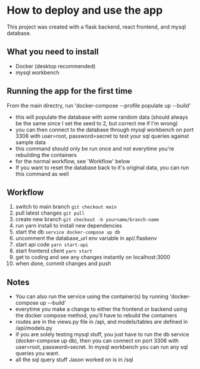 # How to deploy and use the app

This project was created with a flask backend, react frontend, and mysql database.

## What you need to install
- Docker (desktop recommended)
- mysql workbench

## Running the app for the first time
From the main directry, run 'docker-compose --profile populate up --build'
  - this will populate the database with some random data (should always be the same since I set the seed to 2, but correct me if I'm wrong)
  - you can then connect to the database through mysql workbench on port 3306 with user=root, password=secret to test your sql queries against sample data
  - this command should only be run once and not everytime you're rebuilding the containers
  - for the normal workflow, see 'Workflow' below
  - If you want to reset the database back to it's original data, you can run this command as well

## Workflow
1. switch to main branch `git checkout main`
2. pull latest changes `git pull`
3. create new branch `git checkout -b yourname/branch-name`
4. run yarn install to install new dependencies
5. start the db `service docker-compose up db`
6. uncomment the database_url env variable in api/.flaskenv
7. start api code `yarn start-api`
8. start frontend client `yarn start`
9. get to coding and see any changes instantly on localhost:3000
10. when done, commit changes and push

## Notes
 - You can also run the service using the container(s) by running 'docker-compose up --build'
  - everytime you make a change to either the frontend or backend using the docker compose method, you'll have to rebuild the containers
 - routes are in the views.py file in /api, and models/tables are defined in /api/models.py
 - if you are solely testing mysql stuff, you just have to run the db service (docker-compose up db), then you can connect on port 3306 with user=root, password=secret. In mysql workbench you can run any sql queries you want.
 - all the sql query stuff Jason worked on is in /sql

